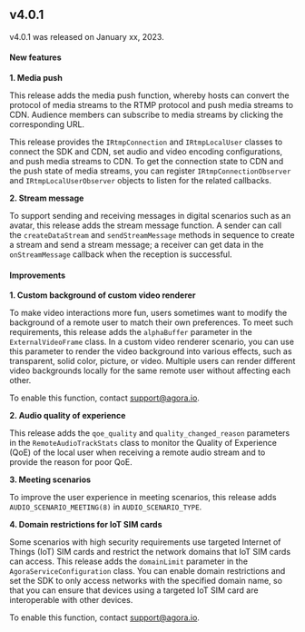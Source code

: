 ## v4.0.1

v4.0.1 was released on January xx, 2023.

#### New features

**1. Media push**

This release adds the media push function, whereby hosts can convert the protocol of media streams to the RTMP protocol and push media streams to CDN. Audience members can subscribe to media streams by clicking the corresponding URL.

This release provides the `IRtmpConnection` and `IRtmpLocalUser` classes to connect the SDK and CDN, set audio and video encoding configurations, and push media streams to CDN. To get the connection state to CDN and the push state of media streams, you can register `IRtmpConnectionObserver` and `IRtmpLocalUserObserver` objects to listen for the related callbacks.

**2. Stream message**

To support sending and receiving messages in digital scenarios such as an avatar, this release adds the stream message function. A sender can call the `createDataStream` and `sendStreamMessage` methods in sequence to create a stream and send a stream message; a receiver can get data in the `onStreamMessage` callback when the reception is successful.

#### Improvements

**1. Custom background of custom video renderer**

To make video interactions more fun, users sometimes want to modify the background of a remote user to match their own preferences. To meet such requirements, this release adds the `alphaBuffer` parameter in the `ExternalVideoFrame` class. In a custom video renderer scenario, you can use this parameter to render the video background into various effects, such as transparent, solid color, picture, or video. Multiple users can render different video backgrounds locally for the same remote user without affecting each other.

<div class="alert note">To enable this function, contact <a href="mailto:support@agora.io">support@agora.io</a >.</div>

**2. Audio quality of experience**

This release adds the `qoe_quality` and `quality_changed_reason` parameters in the `RemoteAudioTrackStats` class to monitor the Quality of Experience (QoE) of the local user when receiving a remote audio stream and to provide the reason for poor QoE.

**3. Meeting scenarios**

To improve the user experience in meeting scenarios, this release adds `AUDIO_SCENARIO_MEETING(8)` in `AUDIO_SCENARIO_TYPE`.

**4. Domain restrictions for IoT SIM cards**

Some scenarios with high security requirements use targeted Internet of Things (IoT) SIM cards and restrict the network domains that IoT SIM cards can access. This release adds the `domainLimit` parameter in the `AgoraServiceConfiguration` class. You can enable domain restrictions and set the SDK to only access networks with the specified domain name, so that you can ensure that devices using a targeted IoT SIM card are interoperable with other devices.


<div class="alert note">To enable this function, contact <a href="mailto:support@agora.io">support@agora.io</a >.</div>